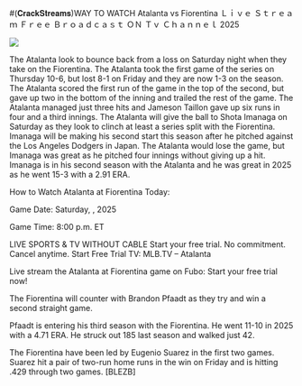 #(𝐂𝐫𝐚𝐜𝐤𝐒𝐭𝐫𝐞𝐚𝐦𝐬)WAY TO WATCH Atalanta vs Fiorentina Ｌｉｖｅ Ｓｔｒｅａｍ Ｆｒｅｅ Ｂｒｏａｄｃａｓｔ ＯＮ Ｔｖ Ｃｈａｎｎｅｌ  2025  
  
  
[![](https://i.imgur.com/qSNzIqt.png)](https://movie.rssnews.media/IHbjrikDZ.php)  
  
The Atalanta look to bounce back from a loss on Saturday night when they take on the Fiorentina. The Atalanta took the first game of the series on Thursday 10-6, but lost 8-1 on Friday and they are now 1-3 on the season. The Atalanta scored the first run of the game in the top of the second, but gave up two in the bottom of the inning and trailed the rest of the game. The Atalanta managed just three hits and Jameson Taillon gave up six runs in four and a third innings. The Atalanta will give the ball to Shota Imanaga on Saturday as they look to clinch at least a series split with the Fiorentina. Imanaga will be making his second start this season after he pitched against the Los Angeles Dodgers in Japan. The Atalanta would lose the game, but Imanaga was great as he pitched four innings without giving up a hit. Imanaga is in his second season with the Atalanta and he was great in 2025 as he went 15-3 with a 2.91 ERA.

How to Watch Atalanta at Fiorentina Today:

Game Date: Saturday, , 2025

Game Time: 8:00 p.m. ET

LIVE SPORTS & TV WITHOUT CABLE
Start your free trial. No commitment. Cancel anytime.
Start Free Trial
TV: MLB.TV – Atalanta

Live stream the Atalanta at Fiorentina game on Fubo: Start your free trial now!

The Fiorentina will counter with Brandon Pfaadt as they try and win a second straight game.

Pfaadt is entering his third season with the Fiorentina. He went 11-10 in 2025 with a 4.71 ERA. He struck out 185 last season and walked just 42.

The Fiorentina have been led by Eugenio Suarez in the first two games. Suarez hit a pair of two-run home runs in the win on Friday and is hitting .429 through two games. [BLEZB]